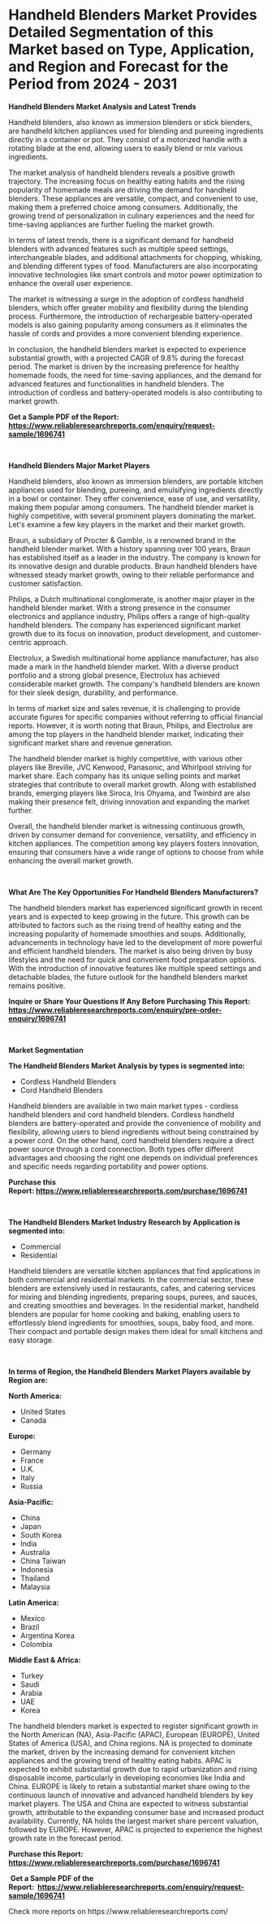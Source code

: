<p><h1>Handheld Blenders Market Provides Detailed Segmentation of this Market based on Type, Application, and Region and Forecast for the Period from 2024 - 2031</h1></p><p><strong>Handheld Blenders Market Analysis and Latest Trends</strong></p>
<p><p>Handheld blenders, also known as immersion blenders or stick blenders, are handheld kitchen appliances used for blending and pureeing ingredients directly in a container or pot. They consist of a motorized handle with a rotating blade at the end, allowing users to easily blend or mix various ingredients.</p><p>The market analysis of handheld blenders reveals a positive growth trajectory. The increasing focus on healthy eating habits and the rising popularity of homemade meals are driving the demand for handheld blenders. These appliances are versatile, compact, and convenient to use, making them a preferred choice among consumers. Additionally, the growing trend of personalization in culinary experiences and the need for time-saving appliances are further fueling the market growth.</p><p>In terms of latest trends, there is a significant demand for handheld blenders with advanced features such as multiple speed settings, interchangeable blades, and additional attachments for chopping, whisking, and blending different types of food. Manufacturers are also incorporating innovative technologies like smart controls and motor power optimization to enhance the overall user experience.</p><p>The market is witnessing a surge in the adoption of cordless handheld blenders, which offer greater mobility and flexibility during the blending process. Furthermore, the introduction of rechargeable battery-operated models is also gaining popularity among consumers as it eliminates the hassle of cords and provides a more convenient blending experience.</p><p>In conclusion, the handheld blenders market is expected to experience substantial growth, with a projected CAGR of 9.8% during the forecast period. The market is driven by the increasing preference for healthy homemade foods, the need for time-saving appliances, and the demand for advanced features and functionalities in handheld blenders. The introduction of cordless and battery-operated models is also contributing to market growth.</p></p>
<p><strong>Get a Sample PDF of the Report:&nbsp; <a href="https://www.reliableresearchreports.com/enquiry/request-sample/1696741">https://www.reliableresearchreports.com/enquiry/request-sample/1696741</a></strong></p>
<p>&nbsp;</p>
<p><strong>Handheld Blenders Major Market Players</strong></p>
<p><p>Handheld blenders, also known as immersion blenders, are portable kitchen appliances used for blending, pureeing, and emulsifying ingredients directly in a bowl or container. They offer convenience, ease of use, and versatility, making them popular among consumers. The handheld blender market is highly competitive, with several prominent players dominating the market. Let's examine a few key players in the market and their market growth.</p><p>Braun, a subsidiary of Procter & Gamble, is a renowned brand in the handheld blender market. With a history spanning over 100 years, Braun has established itself as a leader in the industry. The company is known for its innovative design and durable products. Braun handheld blenders have witnessed steady market growth, owing to their reliable performance and customer satisfaction.</p><p>Philips, a Dutch multinational conglomerate, is another major player in the handheld blender market. With a strong presence in the consumer electronics and appliance industry, Philips offers a range of high-quality handheld blenders. The company has experienced significant market growth due to its focus on innovation, product development, and customer-centric approach.</p><p>Electrolux, a Swedish multinational home appliance manufacturer, has also made a mark in the handheld blender market. With a diverse product portfolio and a strong global presence, Electrolux has achieved considerable market growth. The company's handheld blenders are known for their sleek design, durability, and performance.</p><p>In terms of market size and sales revenue, it is challenging to provide accurate figures for specific companies without referring to official financial reports. However, it is worth noting that Braun, Philips, and Electrolux are among the top players in the handheld blender market, indicating their significant market share and revenue generation.</p><p>The handheld blender market is highly competitive, with various other players like Breville, JVC Kenwood, Panasonic, and Whirlpool striving for market share. Each company has its unique selling points and market strategies that contribute to overall market growth. Along with established brands, emerging players like Siroca, Iris Ohyama, and Twinbird are also making their presence felt, driving innovation and expanding the market further.</p><p>Overall, the handheld blender market is witnessing continuous growth, driven by consumer demand for convenience, versatility, and efficiency in kitchen appliances. The competition among key players fosters innovation, ensuring that consumers have a wide range of options to choose from while enhancing the overall market growth.</p></p>
<p>&nbsp;</p>
<p><strong>What Are The Key Opportunities For Handheld Blenders Manufacturers?</strong></p>
<p><p>The handheld blenders market has experienced significant growth in recent years and is expected to keep growing in the future. This growth can be attributed to factors such as the rising trend of healthy eating and the increasing popularity of homemade smoothies and soups. Additionally, advancements in technology have led to the development of more powerful and efficient handheld blenders. The market is also being driven by busy lifestyles and the need for quick and convenient food preparation options. With the introduction of innovative features like multiple speed settings and detachable blades, the future outlook for the handheld blenders market remains positive.</p></p>
<p><strong>Inquire or Share Your Questions If Any Before Purchasing This Report: <a href="https://www.reliableresearchreports.com/enquiry/pre-order-enquiry/1696741">https://www.reliableresearchreports.com/enquiry/pre-order-enquiry/1696741</a></strong></p>
<p>&nbsp;</p>
<p><strong>Market Segmentation</strong></p>
<p><strong>The Handheld Blenders Market Analysis by types is segmented into:</strong></p>
<p><ul><li>Cordless Handheld Blenders</li><li>Cord Handheld Blenders</li></ul></p>
<p><p>Handheld blenders are available in two main market types - cordless handheld blenders and cord handheld blenders. Cordless handheld blenders are battery-operated and provide the convenience of mobility and flexibility, allowing users to blend ingredients without being constrained by a power cord. On the other hand, cord handheld blenders require a direct power source through a cord connection. Both types offer different advantages and choosing the right one depends on individual preferences and specific needs regarding portability and power options.</p></p>
<p><strong>Purchase this Report:&nbsp;<a href="https://www.reliableresearchreports.com/purchase/1696741">https://www.reliableresearchreports.com/purchase/1696741</a></strong></p>
<p>&nbsp;</p>
<p><strong>The Handheld Blenders Market Industry Research by Application is segmented into:</strong></p>
<p><ul><li>Commercial</li><li>Residential</li></ul></p>
<p><p>Handheld blenders are versatile kitchen appliances that find applications in both commercial and residential markets. In the commercial sector, these blenders are extensively used in restaurants, cafes, and catering services for mixing and blending ingredients, preparing soups, purees, and sauces, and creating smoothies and beverages. In the residential market, handheld blenders are popular for home cooking and baking, enabling users to effortlessly blend ingredients for smoothies, soups, baby food, and more. Their compact and portable design makes them ideal for small kitchens and easy storage.</p></p>
<p>&nbsp;</p>
<p><strong>In terms of Region, the Handheld Blenders Market Players available by Region are:</strong></p>
<p>
    <p> <strong> North America: </strong>
        <ul>
            <li>United States</li>
            <li>Canada</li>
        </ul>
        </p> 
    <p> <strong> Europe: </strong>
        <ul>
            <li>Germany</li>
            <li>France</li>
            <li>U.K.</li>
            <li>Italy</li>
            <li>Russia</li>
        </ul>
        </p> 
    <p> <strong> Asia-Pacific: </strong>
        <ul>
            <li>China</li>
            <li>Japan</li>
            <li>South Korea</li>
            <li>India</li>
            <li>Australia</li>
            <li>China Taiwan</li>
            <li>Indonesia</li>
            <li>Thailand</li>
            <li>Malaysia</li>
        </ul>
        </p> 
    <p> <strong> Latin America: </strong>
        <ul>
            <li>Mexico</li>
            <li>Brazil</li>
            <li>Argentina Korea</li>
            <li>Colombia</li>
        </ul>
        </p> 
    <p> <strong> Middle East & Africa: </strong>
        <ul>
            <li>Turkey</li>
            <li>Saudi</li>
            <li>Arabia</li>
            <li>UAE</li>
            <li>Korea</li>
        </ul>
    </p>
    </p>
<p><p>The handheld blenders market is expected to register significant growth in the North American (NA), Asia-Pacific (APAC), European (EUROPE), United States of America (USA), and China regions. NA is projected to dominate the market, driven by the increasing demand for convenient kitchen appliances and the growing trend of healthy eating habits. APAC is expected to exhibit substantial growth due to rapid urbanization and rising disposable income, particularly in developing economies like India and China. EUROPE is likely to retain a substantial market share owing to the continuous launch of innovative and advanced handheld blenders by key market players. The USA and China are expected to witness substantial growth, attributable to the expanding consumer base and increased product availability. Currently, NA holds the largest market share percent valuation, followed by EUROPE. However, APAC is projected to experience the highest growth rate in the forecast period.</p></p>
<p><strong>Purchase this Report: <a href="https://www.reliableresearchreports.com/purchase/1696741">https://www.reliableresearchreports.com/purchase/1696741</a></strong></p>
<p>&nbsp;<strong>Get a Sample PDF of the Report:&nbsp;&nbsp;<a href="https://www.reliableresearchreports.com/enquiry/request-sample/1696741">https://www.reliableresearchreports.com/enquiry/request-sample/1696741</a></strong></p>
<p><strong></strong></p>
<p>Check more reports on https://www.reliableresearchreports.com/</p>